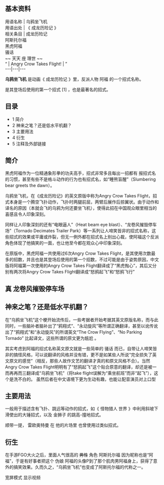**基本资料**  
---  
用语名称  |  乌鸦坐飞机   
用语出处  |  《  成龙历险记  》   
相关条目  |  成龙历险记    
阿斯托尔福  
黑虎阿福  
骚话  
~~ 天天  座  理世  ~~  
“  |  Angry Crow Takes Flight!  |  ”   
---|---|---  
  
**乌鸦坐飞机** 是动画《  成龙历险记  》里，反派人物  阿福  的一个招式名称。

是其登场后使用的第一个招式  [1]  ，也是最著名的招式。

##  目录

  * 1  简介 
  * 2  神来之笔？还是低水平机翻？ 
  * 3  主要用法 
  * 4  衍生 
  * 5  注释及外部链接 

##  简介

黑虎阿福作为一位精通象形拳的功夫高手，招式非常多且每出一招都有  报招式名
的习惯，甚至有些不是格斗动作的行为也有招式名，如“睡熊盲醒”（Slumbering bear greets the dawn）。

乌鸦坐飞机，在《成龙历险记》的英文原版中称为Angry Crow Takes
Flight，招式本身是一个腾空飞扑动作，飞扑时两腿前屈，两臂后展作后掠翼状。由于动作和译名的原因（本就会飞的乌鸦为何还要坐飞机），使得此招在中国观众眼里相当的喜感且令人印象深刻。

同样让人印象深刻的还有“电眼逼人”（Heat beam eye blast）、“龙卷风摧毁停车场”（Tornado Decimates Trailer
Park）等一系列让人啼笑皆非的招式名称，这些招式的效果或平庸或炸裂，但无一例外都在招式名上别出心裁，使阿福这个反派角色体现了他搞笑的一面，也让他至今都在观众心中印象深刻。

在原版中，黑虎阿福一共使用过6次Angry Crow Takes
Flight，是其使用次数最多的招数，并且也是其登场后使用的第一个招数，不过可能是由于姿势原因，中文版将阿福第一次使用的Angry Crow Takes
Flight翻译成了“黑虎掏心”，其后又分别有两次将Angry Crow Takes Flight翻译成“怒鸦起飞”和“怒鸦飞行”

真 龙卷风摧毁停车场  
---  
  
##  神来之笔？还是低水平机翻？

在“乌鸦坐飞机”这个梗开始流传后，一些考据者开始考据其英文原版名称，而与此同时，一些脑补者脑补出了“鸦翔式”、“永动旋风”等所谓正确翻译，甚至以讹传讹出了“鸦翔式”和“永动旋风”的所谓英文“The
Crow Flying”、“No Parking Tornado”  比起译文，这些所谓的原文更为尴尬  。

其实考虑到阿福的招式名称英文原文就是一些简单的  骚话
而已，自带让人啼笑皆非的搞怪风格，可以说翻译的风格并没有错，更不是如某些人所说“完全损失了英文原文的感觉”（相反，那些人故作文艺的翻译才真的和原文风格不合）。当然Angry
Crow Takes Flight明明有了“怒鸦起飞”这个贴合原意的翻译，却还是被一而再再而三翻译成“乌鸦坐飞机”（将take
flight误解为“乘坐航班”而非“起飞”），这个是洗不白的。  虽然后者在中文语境下更为生动有趣，也能让配音演员对上口型

##  主要用法

一般用于描述含有飞扑、跳远等动作的招式，如《  怪物猎人 世界  》中利用斜坡下滑使出的大锤招式，以及  金狮子  的跳高-撞地招式。

顺带一提，  雷欧奥特曼  在  他的片场里  也曾使用过类似招式。

##  衍生

在手游FGO大火之后，里面人气很高的 ~~男性~~ 角色  阿斯托尔福  因为昵称也是“阿福”，于是有好事者把这个  伪娘
阿福的头像P到了那个肌肉男阿福身上，获得了意外的搞笑效果。久而久之，“乌鸦坐飞机”也变成了阿斯托尔福的代称之一。

宽屏模式  显示视频